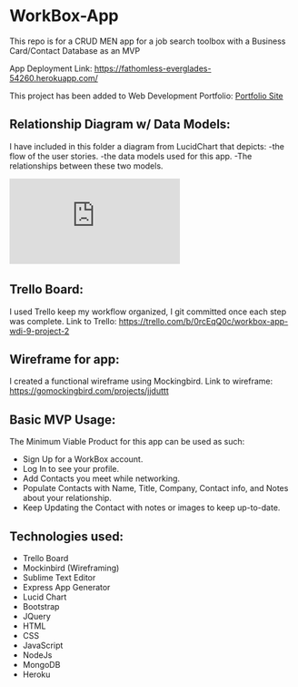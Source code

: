# WorkBox-App
This repo is for a CRUD MEN app for a job search toolbox with a Business Card/Contact Database as an MVP

App Deployment Link: https://fathomless-everglades-54260.herokuapp.com/

This project has been added to Web Development Portfolio: [Portfolio Site](http://harrykarambizi.bitballoon.com/)

## Relationship Diagram w/ Data Models:
I have included in this folder a diagram from LucidChart that depicts:
-the flow of the user stories.
-the data models used for this app.
-The relationships between these two models.

![LucidChart ERD](https://github.com/hkarambizi/WorkBox-App/blob/master/WorkBox-App-ERD.pdf)


## Trello Board:
I used Trello keep my workflow organized, I git committed once each step was complete. 
Link to Trello: https://trello.com/b/0rcEqQ0c/workbox-app-wdi-9-project-2

## Wireframe for app:
I created a functional wireframe using Mockingbird. 
Link to wireframe: https://gomockingbird.com/projects/jjduttt

## Basic MVP Usage:
The Minimum Viable Product for this app can be used as such:
* Sign Up for a WorkBox account.
* Log In to see your profile.
* Add Contacts you meet while networking.
* Populate Contacts with Name, Title, Company, Contact info, and Notes about your relationship.
* Keep Updating the Contact with notes or images to keep up-to-date.

## Technologies used:
* Trello Board
* Mockinbird (Wireframing)
* Sublime Text Editor
* Express App Generator
* Lucid Chart
* Bootstrap 
* JQuery
* HTML
* CSS 
* JavaScript
* NodeJs
* MongoDB
* Heroku


